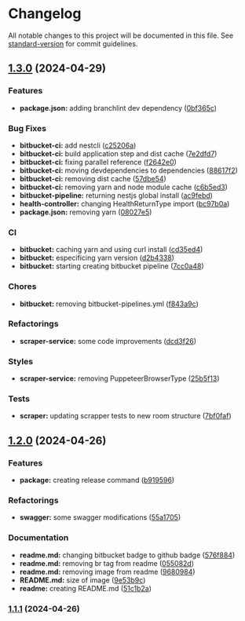 # Changelog

All notable changes to this project will be documented in this file. See [standard-version](https://github.com/conventional-changelog/standard-version) for commit guidelines.

## [1.3.0](https://bitbucket.org/schiavon-personal/teste-tecnico-asksuite/compare/v1.2.0...v1.3.0) (2024-04-29)


### Features

* **package.json:** adding branchlint dev dependency ([0bf365c](https://bitbucket.org/schiavon-personal/teste-tecnico-asksuite/commit/0bf365c9677565bd0ac25ba78505e65e5f21e621))


### Bug Fixes

* **bitbucket-ci:** add nestcli ([c25206a](https://bitbucket.org/schiavon-personal/teste-tecnico-asksuite/commit/c25206a1500145e5d19a59363fa97f81792c709e))
* **bitbucket-ci:** build application step and dist cache ([7e2dfd7](https://bitbucket.org/schiavon-personal/teste-tecnico-asksuite/commit/7e2dfd7b46888e9849492fb608842d172cf646a7))
* **bitbucket-ci:** fixing parallel reference ([f2642e0](https://bitbucket.org/schiavon-personal/teste-tecnico-asksuite/commit/f2642e03ce1b717b00373cae4654752ee5a60799))
* **bitbucket-ci:** moving devdependencies to dependencies ([88617f2](https://bitbucket.org/schiavon-personal/teste-tecnico-asksuite/commit/88617f2faaa8851ccceec75a14728f30bf27700d))
* **bitbucket-ci:** removing dist cache ([57dbe54](https://bitbucket.org/schiavon-personal/teste-tecnico-asksuite/commit/57dbe548f6d69a88c38de57a422b7144935f9591))
* **bitbucket-ci:** removing yarn and node module cache ([c6b5ed3](https://bitbucket.org/schiavon-personal/teste-tecnico-asksuite/commit/c6b5ed3404d340181ebaa68c25683134ab20d477))
* **bitbucket-pipeline:** returning nestjs global install ([ac9febd](https://bitbucket.org/schiavon-personal/teste-tecnico-asksuite/commit/ac9febddf3db6cf46f065df5460c3609ce9506d3))
* **health-controller:** changing HealthReturnType import ([bc97b0a](https://bitbucket.org/schiavon-personal/teste-tecnico-asksuite/commit/bc97b0a2605bccfeb1b06413e1f216d978c8cc9e))
* **package.json:** removing yarn ([08027e5](https://bitbucket.org/schiavon-personal/teste-tecnico-asksuite/commit/08027e509edc40d841a239b357886d5da5bce544))


### CI

* **bitbucket:** caching yarn and using curl install ([cd35ed4](https://bitbucket.org/schiavon-personal/teste-tecnico-asksuite/commit/cd35ed40a0a4ec148a4f58c47b106f0110c6ed02))
* **bitbucket:** especificing yarn version ([d2b4338](https://bitbucket.org/schiavon-personal/teste-tecnico-asksuite/commit/d2b433808563960b158f3f605e3dfc737db3cd0c))
* **bitbucket:** starting creating bitbucket pipeline ([7cc0a48](https://bitbucket.org/schiavon-personal/teste-tecnico-asksuite/commit/7cc0a481723535355d36249abf497465a2fad26d))


### Chores

* **bitbucket:** removing bitbucket-pipelines.yml ([f843a9c](https://bitbucket.org/schiavon-personal/teste-tecnico-asksuite/commit/f843a9c56a1a8ed101c9744036b90fe645bdf281))


### Refactorings

* **scraper-service:** some code improvements ([dcd3f26](https://bitbucket.org/schiavon-personal/teste-tecnico-asksuite/commit/dcd3f2656932b74d3ce5114b72cc5fba55d5b73e))


### Styles

* **scraper-service:** removing PuppeteerBrowserType ([25b5f13](https://bitbucket.org/schiavon-personal/teste-tecnico-asksuite/commit/25b5f13443974160fcad9507ff5eedc44fe2bfdc))


### Tests

* **scraper:** updating scrapper tests to new room structure ([7bf0faf](https://bitbucket.org/schiavon-personal/teste-tecnico-asksuite/commit/7bf0fafcffda82651bee8436532aefab737fe78b))

## [1.2.0](https://bitbucket.org/schiavon-personal/teste-tecnico-asksuite/compare/v1.1.1...v1.2.0) (2024-04-26)


### Features

* **package:** creating release command ([b919596](https://bitbucket.org/schiavon-personal/teste-tecnico-asksuite/commit/b91959605fc91c229c2171ba17ba1f6d73ec7ce1))


### Refactorings

* **swagger:** some swagger modifications ([55a1705](https://bitbucket.org/schiavon-personal/teste-tecnico-asksuite/commit/55a17052b61c33973a954f2911b9ec5809eb9fc8))


### Documentation

* **readme.md:** changing bitbucket badge to github badge ([576f884](https://bitbucket.org/schiavon-personal/teste-tecnico-asksuite/commit/576f884f5175646d3c88ad81cf8ded8786efb7fd))
* **readme.md:** removing br tag from readme ([055082d](https://bitbucket.org/schiavon-personal/teste-tecnico-asksuite/commit/055082d49a706f31fa280f66346cbc6922b116f4))
* **readme.md:** removing image from readme ([9680984](https://bitbucket.org/schiavon-personal/teste-tecnico-asksuite/commit/968098409ee9a000d44205a5043ff099d763a10f))
* **README.md:** size of image ([9e53b9c](https://bitbucket.org/schiavon-personal/teste-tecnico-asksuite/commit/9e53b9c07e2c470eb47398ef4371cb9ed68136ff))
* **readme:** creating README.md ([51c1b2a](https://bitbucket.org/schiavon-personal/teste-tecnico-asksuite/commit/51c1b2a177f0b50e71664f12ff68eb948f987bb8))

### [1.1.1](https://bitbucket.org/paveisistemas-ondemand/asksuite-test-dev/compare/v1.1.0...v1.1.1) (2024-04-26)
